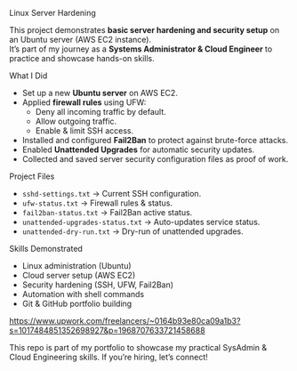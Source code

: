 Linux Server Hardening

This project demonstrates **basic server hardening and security setup** on an Ubuntu server (AWS EC2 instance).  
It’s part of my journey as a **Systems Administrator & Cloud Engineer** to practice and showcase hands-on skills.


What I Did
- Set up a new **Ubuntu server** on AWS EC2.  
- Applied **firewall rules** using UFW:
  - Deny all incoming traffic by default.  
  - Allow outgoing traffic.  
  - Enable & limit SSH access.  
- Installed and configured **Fail2Ban** to protect against brute-force attacks.  
- Enabled **Unattended Upgrades** for automatic security updates.  
- Collected and saved server security configuration files as proof of work.  

Project Files
- `sshd-settings.txt` → Current SSH configuration.  
- `ufw-status.txt` → Firewall rules & status.  
- `fail2ban-status.txt` → Fail2Ban active status.  
- `unattended-upgrades-status.txt` → Auto-updates service status.  
- `unattended-dry-run.txt` → Dry-run of unattended upgrades.  

Skills Demonstrated
- Linux administration (Ubuntu)  
- Cloud server setup (AWS EC2)  
- Security hardening (SSH, UFW, Fail2Ban)  
- Automation with shell commands  
- Git & GitHub portfolio building  
 
https://www.upwork.com/freelancers/~0164b93e80ca09a1b3?s=1017484851352698927&p=1968707633721458688

This repo is part of my portfolio to showcase my practical SysAdmin & Cloud Engineering skills. If you’re hiring, let’s connect!  
